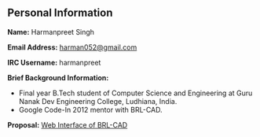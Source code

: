 ## Personal Information

**Name:** Harmanpreet Singh

**Email Address:** harman052@gmail.com

**IRC Username:** harmanpreet

**Brief Background Information:**

-   Final year B.Tech student of Computer Science and Engineering at
    Guru Nanak Dev Engineering College, Ludhiana, India.
-   Google Code-In 2012 mentor with BRL-CAD.

**Proposal:** [Web Interface of
BRL-CAD](http://brlcad.org/wiki/user/Harman052/Proposal/WebInterface)
